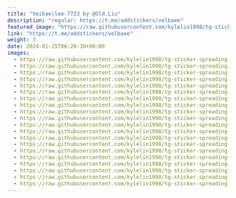 ```yaml
---
title: "Veibae|lee-7723 by @Old.Liu"
description: "regular: https://t.me/addstickers/velbaee"
featured_image: "https://raw.githubusercontent.com/kylelin1998/tg-sticker-spreading-worldwide-images/main/img/564ead84-2ebb-4e3f-9926-9b1b61b4c014.jpg"
link: "https://t.me/addstickers/velbaee"
weight: 3
date: 2024-01-15T06:20:30+08:00
images:
  - https://raw.githubusercontent.com/kylelin1998/tg-sticker-spreading-worldwide-images/main/img/564ead84-2ebb-4e3f-9926-9b1b61b4c014.jpg
  - https://raw.githubusercontent.com/kylelin1998/tg-sticker-spreading-worldwide-images/main/img/31342284-59ff-46dc-981f-d44e20206b6c.jpg
  - https://raw.githubusercontent.com/kylelin1998/tg-sticker-spreading-worldwide-images/main/img/ee852de7-c635-482a-b294-d6a7c03a4b30.jpg
  - https://raw.githubusercontent.com/kylelin1998/tg-sticker-spreading-worldwide-images/main/img/44274694-4089-4bdc-8979-24564bb46a8f.jpg
  - https://raw.githubusercontent.com/kylelin1998/tg-sticker-spreading-worldwide-images/main/img/5a37fe06-12fd-4558-ac9b-7c2f0a56c99b.jpg
  - https://raw.githubusercontent.com/kylelin1998/tg-sticker-spreading-worldwide-images/main/img/9bdc90df-4f11-4281-8f0c-84fea13b04d2.jpg
  - https://raw.githubusercontent.com/kylelin1998/tg-sticker-spreading-worldwide-images/main/img/5bcc3dd1-19e9-48e8-ac83-f2ac036c1d5b.jpg
  - https://raw.githubusercontent.com/kylelin1998/tg-sticker-spreading-worldwide-images/main/img/81d46db5-56dc-4727-b37b-6109b2829130.jpg
  - https://raw.githubusercontent.com/kylelin1998/tg-sticker-spreading-worldwide-images/main/img/0da6dc7c-6bfe-40c0-8685-8f8427c308a2.jpg
  - https://raw.githubusercontent.com/kylelin1998/tg-sticker-spreading-worldwide-images/main/img/01695731-066d-4d42-8131-a0d221c87091.jpg
  - https://raw.githubusercontent.com/kylelin1998/tg-sticker-spreading-worldwide-images/main/img/b82db6d7-e2af-4b63-8207-3a7bee538213.jpg
  - https://raw.githubusercontent.com/kylelin1998/tg-sticker-spreading-worldwide-images/main/img/1d486193-f454-43c3-a9f7-47b68971273c.jpg
  - https://raw.githubusercontent.com/kylelin1998/tg-sticker-spreading-worldwide-images/main/img/604fd550-ccb7-4fc8-978b-c76e47311455.jpg
  - https://raw.githubusercontent.com/kylelin1998/tg-sticker-spreading-worldwide-images/main/img/2842a5ed-423a-4837-9839-266016367413.jpg
  - https://raw.githubusercontent.com/kylelin1998/tg-sticker-spreading-worldwide-images/main/img/a069a76d-d757-41ab-8b22-2cf177931010.jpg
  - https://raw.githubusercontent.com/kylelin1998/tg-sticker-spreading-worldwide-images/main/img/380e186c-c32f-4238-b326-5e8a1f4d32df.jpg
  - https://raw.githubusercontent.com/kylelin1998/tg-sticker-spreading-worldwide-images/main/img/ff7b4c95-6e61-45cf-8c87-7203689a6253.jpg
  - https://raw.githubusercontent.com/kylelin1998/tg-sticker-spreading-worldwide-images/main/img/ec934fd3-0968-4757-b5e7-85124c4a27ac.jpg
  - https://raw.githubusercontent.com/kylelin1998/tg-sticker-spreading-worldwide-images/main/img/436b9263-bc61-4a40-a3d4-58ad12f5664f.jpg
  - https://raw.githubusercontent.com/kylelin1998/tg-sticker-spreading-worldwide-images/main/img/15bf70aa-3518-48c9-9dcc-79d1bf2a16f8.jpg
---
```

